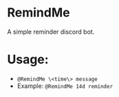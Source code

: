 # RemindMe
A simple reminder discord bot.

# Usage:
- `@RemindMe \<time\> message`
- Example: `@RemindMe 14d reminder`
